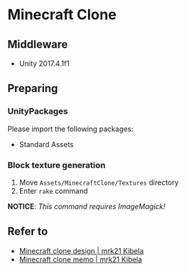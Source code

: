 # Minecraft Clone

## Middleware

* Unity 2017.4.1f1

## Preparing

### UnityPackages

Please import the following packages:

* Standard Assets

### Block texture generation

1. Move `Assets/MinecraftClone/Textures` directory
2. Enter `rake` command

**NOTICE**: _This command requires ImageMagick!_

## Refer to

* [Minecraft clone design | mrk21 Kibela](https://mrk21.kibe.la/shared/entries/3d340747-4142-4568-9d78-d0ce494ca9d7)
* [Minecraft clone memo | mrk21 Kibela](https://mrk21.kibe.la/shared/entries/294c5ea1-70db-40ca-a455-7f3266158789)
